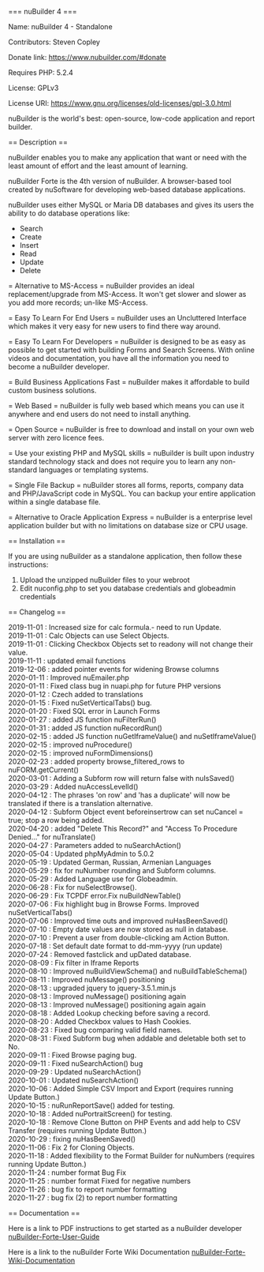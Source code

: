 === nuBuilder 4 ===

Name: nuBuilder 4 - Standalone

Contributors: Steven Copley

Donate link: https://www.nubuilder.com/#donate

Requires PHP: 5.2.4

License: GPLv3

License URI: https://www.gnu.org/licenses/old-licenses/gpl-3.0.html

nuBuilder is the world's best: open-source, low-code application and report builder.

== Description ==

nuBuilder enables you to make any application that want or need with the least amount of effort and the least amount of learning.

nuBuilder Forte is the 4th version of nuBuilder. A browser-based tool created by nuSoftware for developing web-based database applications.

nuBuilder uses either MySQL or Maria DB databases and gives its users the ability to do database operations like: 
* Search
* Create
* Insert
* Read
* Update
* Delete

= Alternative to MS-Access =
nuBuilder provides an ideal replacement/upgrade from MS-Access. It won't get slower and slower as you add more records; un-like MS-Access.

= Easy To Learn For End Users =
nuBuilder uses an Uncluttered Interface which makes it very easy for new users to find there way around.

= Easy To Learn For Developers =
nuBuilder is designed to be as easy as possible to get started with building Forms and Search Screens. With online videos and documentation, you have all the information you need to become a nuBuilder developer.

= Build Business Applications Fast =
nuBuilder makes it affordable to build custom business solutions.

= Web Based =
nuBuilder is fully web based which means you can use it anywhere and end users do not need to install anything.

= Open Source =
nuBuilder is free to download and install on your own web server with zero licence fees.

= Use your existing PHP and MySQL skills =
nuBuilder is built upon industry standard technology stack and does not require you to learn any non-standard languages or templating systems.

= Single File Backup =
nuBuilder stores all forms, reports, company data and PHP/JavaScript code in MySQL. You can backup your entire application within a single database file.

= Alternative to Oracle Application Express =
nuBuilder is a enterprise level application builder but with no limitations on database size or CPU usage.

== Installation ==

If you are using nuBuilder as a standalone application, then follow these instructions:
1. Upload the unzipped nuBuilder files to your webroot 
2. Edit nuconfig.php to set you database credentials and globeadmin credentials

== Changelog ==

2019-11-01 : Increased size for calc formula.- need to run Update.</br>
2019-11-01 : Calc Objects can use Select Objects.</br>
2019-11-01 : Clicking Checkbox Objects set to readony will not change their value.</br>
2019-11-11 : updated email functions</br>
2019-12-06 : added pointer events for widening Browse columns</br>
2020-01-11 : Improved nuEmailer.php</br>
2020-01-11 : Fixed class bug in nuapi.php for future PHP versions</br>
2020-01-12 : Czech added to translations</br>
2020-01-15 : Fixed nuSetVerticalTabs() bug.</br>
2020-01-20 : Fixed SQL error in Launch Forms</br>
2020-01-27 : added JS function nuFilterRun()</br>
2020-01-31 : added JS function nuRecordRun()</br>
2020-02-15 : added JS function nuGetIframeValue() and nuSetIframeValue()</br>
2020-02-15 : improved nuProcedure()</br>
2020-02-15 : improved nuFormDimensions()</br>
2020-02-23 : added property browse_filtered_rows to nuFORM.getCurrent()</br>
2020-03-01 : Adding a Subform row will return false with nuIsSaved()</br>
2020-03-29 : Added nuAccessLevelId()</br>
2020-04-12 : The phrases 'on row' and 'has a duplicate' will now be translated if there is a translation alternative.</br>
2020-04-12 : Subform Object event beforeinsertrow can set nuCancel = true; stop a row being added.</br>
2020-04-20 : added "Delete This Record?" and "Access To Procedure Denied..." for nuTranslate()</br>
2020-04-27 : Parameters added to nuSearchAction()</br>
2020-05-04 : Updated phpMyAdmin to 5.0.2</br>
2020-05-19 : Updated German, Russian, Armenian Languages</br>
2020-05-29 : fix for nuNumber rounding and Subform columns.</br>
2020-05-29 : Added Language use for Globeadmin.</br>
2020-06-28 : Fix for nuSelectBrowse().</br>
2020-06-29 : Fix TCPDF error.Fix nuBuildNewTable()</br>
2020-07-06 : Fix highlight bug in Browse Forms. Improved nuSetVerticalTabs()</br>
2020-07-06 : Improved time outs and improved nuHasBeenSaved()</br>
2020-07-10 : Empty date values are now stored as null in database.</br>
2020-07-10 : Prevent a user from double-clicking am Action Button.</br>
2020-07-18 : Set default date format to dd-mm-yyyy (run update)</br>
2020-07-24 : Removed fastclick and upDated database.</br>
2020-08-09 : Fix filter in Iframe Reports</br>
2020-08-10 : Improved nuBuildViewSchema() and nuBuildTableSchema()</br>
2020-08-11 : Improved nuMessage() positioning</br>
2020-08-13 : upgraded jquery to jquery-3.5.1.min.js</br>
2020-08-13 : Improved nuMessage() positioning again</br>
2020-08-13 : Improved nuMessage() positioning again again</br>
2020-08-18 : Added Lookup checking before saving a record.</br>
2020-08-20 : Added Checkbox values to Hash Cookies.</br>
2020-08-23 : Fixed bug comparing valid field names.</br>
2020-08-31 : Fixed Subform bug when addable and deletable both set to No.</br>
2020-09-11 : Fixed Browse paging bug.</br>
2020-09-11 : Fixed nuSearchAction() bug</br>
2020-09-29 : Updated nuSearchAction()</br>
2020-10-01 : Updated nuSearchAction()</br>
2020-10-06 : Added Simple CSV Import and Export (requires running Update Button.)</br>
2020-10-15 : nuRunReportSave() added for testing.</br>
2020-10-18 : Added nuPortraitScreen() for testing.</br>
2020-10-18 : Remove Clone Button on PHP Events and add help to CSV Transfer (requires running Update Button.)</br>
2020-10-29 : fixing nuHasBeenSaved()</br>
2020-11-06 : Fix 2 for Cloning Objects.</br>
2020-11-18 : Added flexibility to the Format Builder for nuNumbers (requires running Update Button.)</br>
2020-11-24 : number format Bug Fix</br>
2020-11-25 : number format Fixed for negative numbers</br>
2020-11-26 : bug fix to report number formatting</br>
2020-11-27 : bug fix (2) to report number formatting</br>


== Documentation ==

Here is a link to PDF instructions to get started as a nuBuilder developer [nuBuilder-Forte-User-Guide](https://www.nubuilder.com/storage/pdf/nuBuilderForte_UserGuide.pdf "nuBuilder Forte User Guide")

Here is a link to the nuBuilder Forte Wiki Documentation [nuBuilder-Forte-Wiki-Documentation](https://wiki.nubuilder.net/nubuilderforte/index.php/Main_Page "nuBuilder Forte Wiki Documentation")
